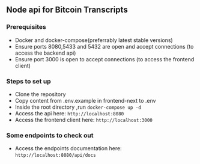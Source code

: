 ## Node api for Bitcoin Transcripts

### Prerequisites

- Docker and docker-compose(preferrably latest stable versions)
- Ensure ports 8080,5433 and 5432 are open and accept connections (to access the backend api)
- Ensure port 3000 is open to accept connections (to access the frontend client)
    
### Steps to set up

- Clone the repository
- Copy content from .env.example in frontend-next to .env
- Inside the root directory ,run `docker-compose up -d`
- Access the api here: `http://localhost:8080`
- Access the frontend client here: `http://localhost:3000`

### Some endpoints to check out 

- Access the endpoints documentation here: `http://localhost:8080/api/docs`

